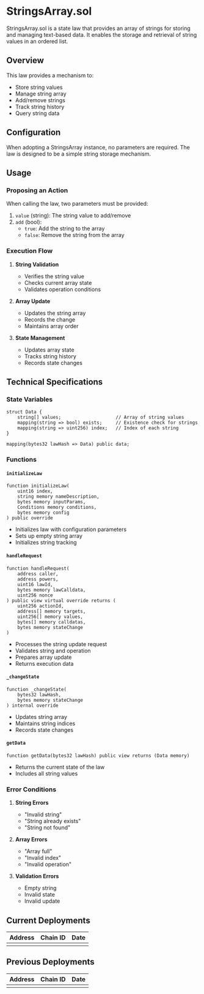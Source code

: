 # StringsArray.sol

StringsArray.sol is a state law that provides an array of strings for storing and managing text-based data. It enables the storage and retrieval of string values in an ordered list.

## Overview

This law provides a mechanism to:
- Store string values
- Manage string array
- Add/remove strings
- Track string history
- Query string data

## Configuration

When adopting a StringsArray instance, no parameters are required. The law is designed to be a simple string storage mechanism.

## Usage

### Proposing an Action

When calling the law, two parameters must be provided:

1. `value` (string): The string value to add/remove
2. `add` (bool): 
   - `true`: Add the string to the array
   - `false`: Remove the string from the array

### Execution Flow

1. **String Validation**
   - Verifies the string value
   - Checks current array state
   - Validates operation conditions

2. **Array Update**
   - Updates the string array
   - Records the change
   - Maintains array order

3. **State Management**
   - Updates array state
   - Tracks string history
   - Records state changes

## Technical Specifications

### State Variables

```solidity
struct Data {
    string[] values;                    // Array of string values
    mapping(string => bool) exists;     // Existence check for strings
    mapping(string => uint256) index;   // Index of each string
}

mapping(bytes32 lawHash => Data) public data;
```

### Functions

#### `initializeLaw`
```solidity
function initializeLaw(
    uint16 index,
    string memory nameDescription,
    bytes memory inputParams,
    Conditions memory conditions,
    bytes memory config
) public override
```
- Initializes law with configuration parameters
- Sets up empty string array
- Initializes string tracking

#### `handleRequest`
```solidity
function handleRequest(
    address caller,
    address powers,
    uint16 lawId,
    bytes memory lawCalldata,
    uint256 nonce
) public view virtual override returns (
    uint256 actionId,
    address[] memory targets,
    uint256[] memory values,
    bytes[] memory calldatas,
    bytes memory stateChange
)
```
- Processes the string update request
- Validates string and operation
- Prepares array update
- Returns execution data

#### `_changeState`
```solidity
function _changeState(
    bytes32 lawHash,
    bytes memory stateChange
) internal override
```
- Updates string array
- Maintains string indices
- Records state changes

#### `getData`
```solidity
function getData(bytes32 lawHash) public view returns (Data memory)
```
- Returns the current state of the law
- Includes all string values

### Error Conditions

1. **String Errors**
   - "Invalid string"
   - "String already exists"
   - "String not found"

2. **Array Errors**
   - "Array full"
   - "Invalid index"
   - "Invalid operation"

3. **Validation Errors**
   - Empty string
   - Invalid state
   - Invalid update

## Current Deployments

| Address | Chain ID | Date |
| ------- | -------- | ---- |
|         |          |      |

## Previous Deployments

| Address | Chain ID | Date |
| ------- | -------- | ---- |
|         |          |      |

